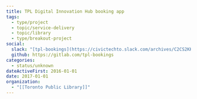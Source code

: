 ```yaml
---
title: TPL Digital Innovation Hub booking app
tags:
  - type/project
  - topic/service-delivery
  - topic/library
  - type/breakout-project
social:
  slack: "[tpl-bookings](https://civictechto.slack.com/archives/C2CS2KKS6)"
  github: https://gitlab.com/tpl-bookings
categories:
  - status/unknown
dateActiveFirst: 2016-01-01
date: 2017-01-01
organization:
  - "[[Toronto Public Library]]"
---
```

